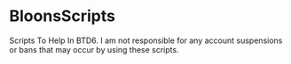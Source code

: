# BloonsScripts
Scripts To Help In BTD6. I am not responsible for any account suspensions or bans that may occur by using these scripts.
